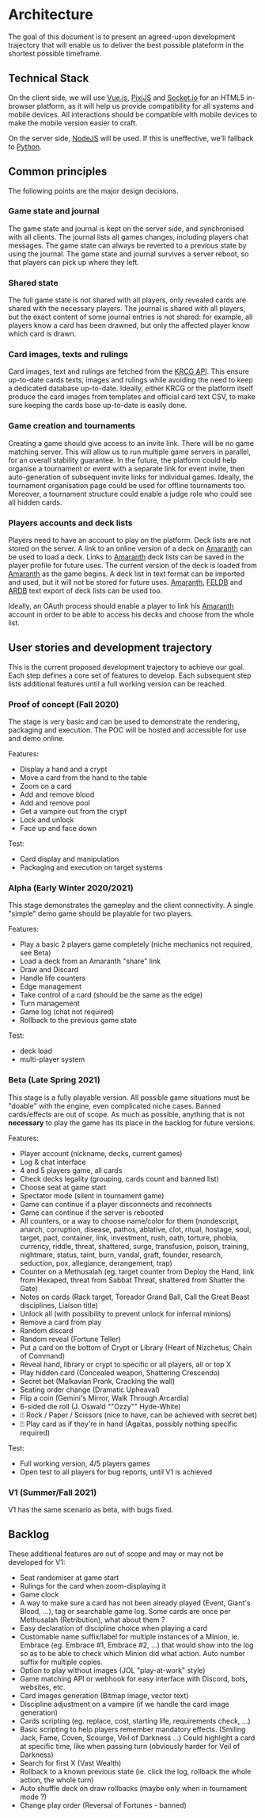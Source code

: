 # Architecture

The goal of this document is to present an agreed-upon development trajectory
that will enable us to deliver the best possible plateform in the shortest possible timeframe.

## Technical Stack

On the client side, we will use [Vue.js](https://vuejs.org), [PixiJS](https://www.pixijs.com)
and [Socket.io](https://socket.io) for an HTML5 in-browser platform,
as it will help us provide compatibility for  all systems and mobile devices.
All interactions should be compatible with mobile devices to make the mobile version easier to craft.

On the server side, [NodeJS](https://nodejs.org) will be used.
If this is uneffective, we'll fallback to [Python](https://www.python.org).

## Common principles

The following points are the major design decisions.

### Game state and journal

The game state and journal is kept on the server side, and synchronised with all clients.
The journal lists all games changes, including players chat messages.
The game state can always be reverted to a previous state by using the journal.
The game state and journal survives a server reboot, so that players can pick up where they left.

### Shared state

The full game state is not shared with all players, only revealed cards are shared with the necessary players.
The journal is shared with all players, but the exact content of some journal entries is not shared:
for example, all players know a card has been drawned, but only the affected player know which card is drawn.

### Card images, texts and rulings

Card images, text and rulings are fetched from the [KRCG API](https://api.krcg.org).
This ensure up-to-date cards texts, images and rulings while avoiding the need to keep a dedicated database up-to-date.
Ideally, either KRCG or the platform itself produce the card images from templates and official card text CSV,
to make sure keeping the cards base up-to-date is easily done.

### Game creation and tournaments

Creating a game should give access to an invite link. There will be no game matching server.
This will allow us to run multiple game servers in parallel, for an overall stability guarantee.
In the future, the platform could help organise a tournament or event with a separate link for event invite,
then auto-generation of subsequent invite links for individual games.
Ideally, the tournament organisation page could be used for offline tournaments too.
Moreover, a tournament structure could enable a judge role who could see all hidden cards.

### Players accounts and deck lists

Players need to have an account to play on the platform. Deck lists are not stored on the server.
A link to an online version of a deck on [Amaranth](https://amaranth.vtes.co.nz) can be used to load a deck.
Links to [Amaranth](https://amaranth.vtes.co.nz) deck lists can be saved in the player profile for future uses.
The current version of the deck is loaded from [Amaranth](https://amaranth.vtes.co.nz) as the game begins.
A deck list in text format can be imported and used, but it will not be stored for future uses.
[Amaranth](https://amaranth.vtes.co.nz),
[FELDB](https://app.assembla.com/spaces/korni/documents) and
[ARDB](http://www.nongnu.org/anarchdb/)
text export of deck lists can be used too.

Ideally, an OAuth process should enable a player to link his [Amaranth](https://amaranth.vtes.co.nz) account
in order to be able to access his decks and choose from the whole list.

## User stories and development trajectory

This is the current proposed development trajectory to achieve our goal.
Each step defines a core set of features to develop.
Each subsequent step lists additional features until a full working version can be reached.

### Proof of concept (Fall 2020)

The stage is very basic and can be used to demonstrate the rendering, packaging and execution.
The POC will be hosted and accessible for use and demo online.

Features:

- Display a hand and a crypt
- Move a card from the hand to the table
- Zoom on a card
- Add and remove blood
- Add and remove pool
- Get a vampire out from the crypt
- Lock and unlock
- Face up and face down

Test:

- Card display and manipulation
- Packaging and execution on target systems

### Alpha (Early Winter 2020/2021)

This stage demonstrates the gameplay and the client connectivity.
A single "simple" demo game should be playable for two players.

Features:

- Play a basic 2 players game completely (niche mechanics not required, see Beta)
- Load a deck from an Amaranth "share" link
- Draw and Discard
- Handle life counters
- Edge management
- Take control of a card (should be the same as the edge)
- Turn management
- Game log (chat not required)
- Rollback to the previous game state

Test:

- deck load
- multi-player system

### Beta (Late Spring 2021)

This stage is a fully playable version. All possible game situations must be "doable"
with the engine, even complicated niche cases. Banned cards/effects are out of scope.
As much as possible, anything that is not **necessary** to play the game has its place
in the backlog for future versions.

Features:

- Player account (nickname, decks, current games)
- Log & chat interface
- 4 and 5 players game, all cards
- Check decks legality (grouping, cards count and banned list)
- Choose seat at game start
- Spectator mode (silent in tournament game)
- Game can continue if a player disconnects and reconnects
- Game can continue if the server is rebooted
- All counters, or a way to choose name/color for them (nondescript, anarch, corruption, disease, pathos, ablative, clot, ritual, hostage, soul, target, pact, container, link, investment, rush, oath, torture, phobia, currency, riddle, threat, shattered, surge, transfusion, poison, training, nightmare, status, taint, burn, vandal, graft, founder, research, seduction, pox, allegiance, derangement, trap)
- Counter on a Methusalah (eg. target counter from Deploy the Hand, link from Hexaped, threat from Sabbat Threat, shattered from Shatter the Gate)
- Notes on cards (Rack target, Toreador Grand Ball, Call the Great Beast disciplines, Liaison title)
- Unlock all (with possibility to prevent unlock for infernal minions)
- Remove a card from play
- Random discard
- Random reveal (Fortune Teller)
- Put a card on the bottom of Crypt or Library (Heart of Nizchetus, Chain of Command)
- Reveal hand, library or crypt to specific or all players, all or top X
- Play hidden card (Concealed weapon, Shattering Crescendo)
- Secret bet (Malkavian Prank, Cracking the wall)
- Seating order change (Dramatic Upheaval)
- Flip a coin (Gemini's Mirror, Walk Through Arcardia)
- 6-sided die roll (J. Oswald ""Ozzy"" Hyde-White)
- ⍰ Rock / Paper / Scissors (nice to have, can be achieved with secret bet)
- ⍰ Play card as if they're in hand (Agaitas, possibly nothing specific required)

Test:

- Full working version, 4/5 players games
- Open test to all players for bug reports, until V1 is achieved

### V1 (Summer/Fall 2021)

V1 has the same scenario as beta, with bugs fixed.

## Backlog

These additional features are out of scope and may or may not be developed for V1:

- Seat randomiser at game start
- Rulings for the card when zoom-displaying it
- Game clock
- A way to make sure a card has not been already played (Event, Giant's Blood, ...), tag or searchable game log.
  Some cards are once per Methusalah (Retribution), what about them ?
- Easy declaration of discipline choice when playing a card
- Customable name suffix/label for multiple instances of a Minion, ie. Embrace (eg. Embrace #1, Embrace #2, ...)
  that would show into the log so as to be able to check which Minion did what action. Auto number suffix for multiple copies.
- Option to play without images (JOL "play-at-work" style)
- Game matching API or webhook for easy interface with Discord, bots, websites, etc.
- Card images generation (Bitmap image, vector text)
- Discipline adjustment on a vampire (if we handle the card image generation)
- Cards scripting (eg. replace, cost, starting life, requirements check, ...)
- Basic scripting to help players remember mandatory effects. (Smiling Jack, Fame, Coven, Scourge, Veil of Darkness ...)
  Could highlight a card at specific time, like when passing turn (obviously harder for Veil of Darkness)
- Search for first X (Vast Wealth)
- Rollback to a known previous state (ie. click the log, rollback the whole action, the whole turn)
- Auto shuffle deck on draw rollbacks (maybe only when in tournament mode ?)
- Change play order (Reversal of Fortunes - banned)
